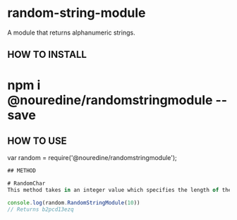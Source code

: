 # random-string-module
A module that returns alphanumeric strings.

## HOW TO INSTALL
# npm i @nouredine/randomstringmodule --save

## HOW TO USE
var random = require('@nouredine/randomstringmodule');

```javascript
## METHOD

# RandomChar
This method takes in an integer value which specifies the length of the returned strings.

console.log(random.RandomStringModule(10))
// Returns b2pcd13ezq